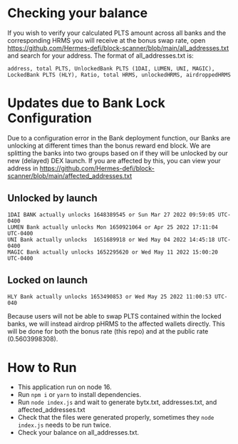 # Checking your balance
If you wish to verify your calculated PLTS amount across all banks and the corresponding HRMS you will receive at the bonus swap rate, open https://github.com/Hermes-defi/block-scanner/blob/main/all_addresses.txt and search for your address.
The format of all_addresses.txt is:

`address, total PLTS, UnlockedBank PLTS (1DAI, LUMEN, UNI, MAGIC), LockedBank PLTS (HLY), Ratio, total HRMS, unlockedHRMS, airdroppedHRMS`

# Updates due to Bank Lock Configuration
Due to a configuration error in the Bank deployment function, our Banks are unlocking at different times than the bonus reward end block. We are splitting the banks into two groups based on if they will be unlocked by our new (delayed) DEX launch. If you are affected by this, you can view your address in https://github.com/Hermes-defi/block-scanner/blob/main/affected_addresses.txt

## Unlocked by launch
```
1DAI BANK actually unlocks 1648389545 or Sun Mar 27 2022 09:59:05 UTC-0400
LUMEN Bank actually unlocks Mon 1650921064 or Apr 25 2022 17:11:04 UTC-0400
UNI Bank actually unlocks  1651689918 or Wed May 04 2022 14:45:18 UTC-0400
MAGIC Bank actually unlocks 1652295620 or Wed May 11 2022 15:00:20 UTC-0400
```
## Locked on launch
```
HLY Bank actually unlocks 1653490853 or Wed May 25 2022 11:00:53 UTC-040
```

Because users will not be able to swap PLTS contained within the locked banks, we will instead airdrop pHRMS to the affected wallets directly. This will be done for both the bonus rate (this repo) and at the public rate (0.5603998308).

# How to Run

- This application run on node 16.
- Run `npm i` or `yarn` to install dependencies.
- Run `node index.js` and wait to generate bytx.txt, addresses.txt, and affected_addresses.txt
- Check that the files were generated properly, sometimes they `node index.js` needs to be run twice.
- Check your balance on all_addresses.txt.